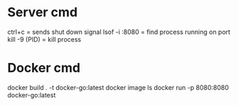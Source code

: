 # Server cmd
ctrl+c = sends shut down signal
lsof -i :8080 = find process running on port
kill -9 (PID) = kill process

# Docker cmd
docker build . -t docker-go:latest
docker image ls
docker run -p 8080:8080 docker-go:latest
